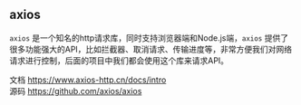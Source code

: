 ## axios

`axios` 是一个知名的http请求库，同时支持浏览器端和Node.js端，`axios` 提供了很多功能强大的API，比如拦截器、取消请求、传输进度等，非常方便我们对网络请求进行控制，后面的项目中我们都会使用这个库来请求API。

文档 <https://www.axios-http.cn/docs/intro>  
源码 <https://github.com/axios/axios>
